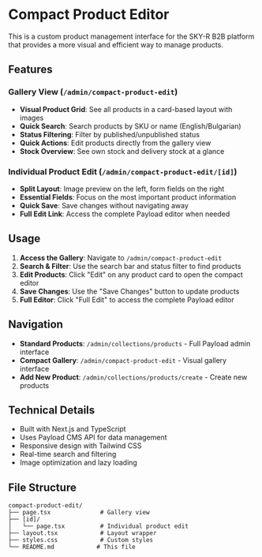 # Compact Product Editor

This is a custom product management interface for the SKY-R B2B platform that provides a more visual and efficient way to manage products.

## Features

### Gallery View (`/admin/compact-product-edit`)
- **Visual Product Grid**: See all products in a card-based layout with images
- **Quick Search**: Search products by SKU or name (English/Bulgarian)
- **Status Filtering**: Filter by published/unpublished status
- **Quick Actions**: Edit products directly from the gallery view
- **Stock Overview**: See own stock and delivery stock at a glance

### Individual Product Edit (`/admin/compact-product-edit/[id]`)
- **Split Layout**: Image preview on the left, form fields on the right
- **Essential Fields**: Focus on the most important product information
- **Quick Save**: Save changes without navigating away
- **Full Edit Link**: Access the complete Payload editor when needed

## Usage

1. **Access the Gallery**: Navigate to `/admin/compact-product-edit`
2. **Search & Filter**: Use the search bar and status filter to find products
3. **Edit Products**: Click "Edit" on any product card to open the compact editor
4. **Save Changes**: Use the "Save Changes" button to update products
5. **Full Editor**: Click "Full Edit" to access the complete Payload editor

## Navigation

- **Standard Products**: `/admin/collections/products` - Full Payload admin interface
- **Compact Gallery**: `/admin/compact-product-edit` - Visual gallery interface
- **Add New Product**: `/admin/collections/products/create` - Create new products

## Technical Details

- Built with Next.js and TypeScript
- Uses Payload CMS API for data management
- Responsive design with Tailwind CSS
- Real-time search and filtering
- Image optimization and lazy loading

## File Structure

```
compact-product-edit/
├── page.tsx              # Gallery view
├── [id]/
│   └── page.tsx          # Individual product edit
├── layout.tsx            # Layout wrapper
├── styles.css            # Custom styles
└── README.md            # This file
``` 